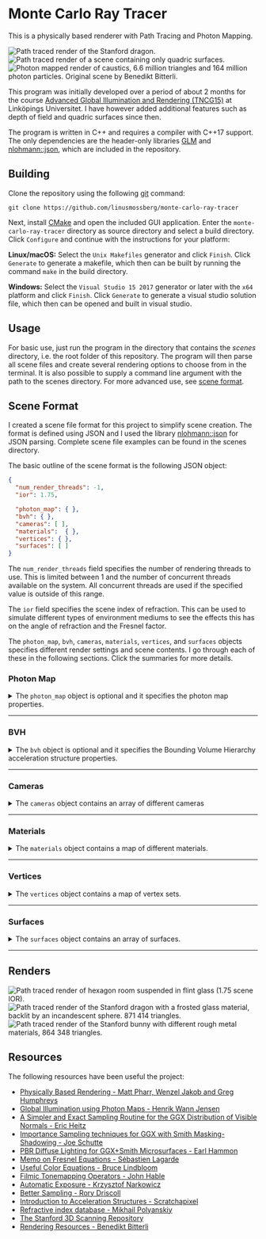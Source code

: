 # Monte Carlo Ray Tracer

This is a physically based renderer with Path Tracing and Photon Mapping.

<div about="renders/stanford_dragon.jpg">
  <img src="renders/stanford_dragon.jpg" alt="Path traced render of the Stanford dragon." title="Path traced render of the Stanford dragon." />
  <a rel="license" href="https://creativecommons.org/licenses/by/4.0/"></a>
</div>
<div about="renders/quadric.jpg">
  <img src="renders/quadric.jpg" alt="Path traced render of a scene containing only quadric surfaces." title="Path traced render of a scene containing only quadric surfaces" />
  <a rel="license" href="https://creativecommons.org/licenses/by/4.0/"></a>
</div>
<div about="renders/caustics.jpg">
  <img src="renders/caustics.jpg" alt="Photon mapped render of caustics, 6.6 million triangles and 164 million photon particles. Original scene by Benedikt Bitterli." title="Photon mapped render of caustics, 6.6 million triangles and 164 million photon particles. Original scene by Benedikt Bitterli." />
  <a rel="license" href="https://creativecommons.org/licenses/by/4.0/"></a>
</div>

This program was initially developed over a period of about 2 months for the course [Advanced Global Illumination and Rendering (TNCG15)](https://liu.se/studieinfo/kurs/tncg15) at Linköpings Universitet. I have however added additional features such as depth of field and quadric surfaces since then.

The program is written in C++ and requires a compiler with C++17 support. The only dependencies are the header-only libraries [GLM](https://glm.g-truc.net/) and [nlohmann::json](https://github.com/nlohmann/json), which are included in the repository. 

## Building
Clone the repository using the following [git](https://git-scm.com/) command:
```
git clone https://github.com/linusmossberg/monte-carlo-ray-tracer
```
Next, install [CMake](https://cmake.org/download/) and open the included GUI application. Enter the `monte-carlo-ray-tracer` directory as source directory and select a build directory. Click `Configure` and continue with the instructions for your platform:

**Linux/macOS:** Select the `Unix Makefiles` generator and click `Finish`. Click `Generate` to generate a makefile, which then can be built by running the command `make` in the build directory.

**Windows:** Select the `Visual Studio 15 2017` generator or later with the `x64` platform and click `Finish`. Click `Generate` to generate a visual studio solution file, which then can be opened and built in visual studio.

## Usage

For basic use, just run the program in the directory that contains the *scenes* directory, i.e. the root folder of this repository. The program will then parse all scene files and create several rendering options to choose from in the terminal. It is also possible to supply a command line argument with the path to the scenes directory. For more advanced use, see [scene format](#scene-format).

## Scene Format

I created a scene file format for this project to simplify scene creation. The format is defined using JSON and I used the library [nlohmann::json](https://github.com/nlohmann/json) for JSON parsing. Complete scene file examples can be found in the scenes directory.

The basic outline of the scene format is the following JSON object:

```json
{
  "num_render_threads": -1,
  "ior": 1.75,

  "photon_map": { },
  "bvh": { },
  "cameras": [ ],
  "materials":  { },
  "vertices": { },
  "surfaces": [ ]
}
```

The `num_render_threads` field specifies the number of rendering threads to use. This is limited between 1 and the number of concurrent threads available on the system. All concurrent threads are used if the specified value is outside of this range.

The `ior` field specifies the scene index of refraction. This can be used to simulate different types of environment mediums to see the effects this has on the angle of refraction and the Fresnel factor.

The `photon_map`, `bvh`, `cameras`, `materials`, `vertices`, and `surfaces` objects specifies different render settings and scene contents. I go through each of these in the following sections. Click the summaries for more details.

### Photon Map

<details><summary>The <code>photon_map</code> object is optional and it specifies the photon map properties.</summary><br>

Example:
```json
"photon_map": {
  "emissions": 1e6,
  "caustic_factor": 100.0,
  "k_nearest_photons": 50,
  "max_radius": 0.01,
  "max_caustic_radius": 0.005,
  "max_photons_per_octree_leaf": 190,
  "use_shadow_photons": false,
  "direct_visualization": false
}
```

The `emissions` field determines the base number of rays that should be emitted from light sources. More emissions will result in more spawned photons. 

The `caustic_factor` determines how many times more caustic photons should be generated relative to other photon types. 1 is the "natural" factor, but this results in blurry caustics since the caustic photon map is visualized directly.

The `k_nearest_photons` field specifies the number of nearest photons to search for and use in the radiance estimate each time a photon map is evaluated at a point. Larger values create better but less localized (blurrier) estimates since the search sphere is expanded to cover the target number of photons. The maximum radius of this search sphere is controlled with the `max_radius` field. This is useful to discard large parts of the search space and thereby increase performance. The global radiance evaluation is however delayed if the target number of photons doesn't fit in the search sphere to prevent bad estimates, so this should be set to a reasonable value. `max_caustic_radius` is the same but is used exclusively for caustic photons.

The `max_photons_per_octree_leaf` field affects both the octree search performance and memory usage of the application. I cover this more in the report and this value can probably be left at 190 in most cases.

The `use_shadow_photons` field specifies whether to use shadow photons. Shadow photons are used to determine if it's necessary to cast shadow rays or delay the global radiance evaluation in certain situations. This can improve performance and reduce artifacts in some scenes and do the opposite in other.

The `direct_visualization` field can be used to visualize the photon maps directly. Setting this to true will make the program evaluate the global radiance from all photon maps at the first diffuse reflection. An example of this is in the report.
</details>

___

### BVH

<details><summary>The <code>bvh</code> object is optional and it specifies the Bounding Volume Hierarchy acceleration structure properties.</summary><br>

Example:
```json
"bvh": {
    "type": "quaternary_sah",
    "bins_per_axis": 16
}
```

Normal naive scene intersection is used if this object is not specified. The `type` field specifies the hierarchy method to use when constructing the tree.

| `type`  | Method | 
| ------- | ------ | 
| `octree` | First creates an octree by iterative insertion of the primitive centroids, and then transforms this tree into a BVH by just transferring the octree node hierarchy and computing the bounding boxes. | 
| `binary_sah` | Creates a binary-tree BVH by recursively splitting the primitives into two groups. The split occurs along the axis with the largest primitive centroid extent, and the split position is determined by the Surface Area Heuristic (SAH). Binning is performed to reduce the number of evaluated split coordinates along the axis, and the number of bins is determined by the `bins_per_axis` field. | 
| `quaternary_sah` | Creates a quaternary-tree BVH by recursively splitting the primitives into the four groups that results in the lowest SAH-cost. This is similar to the binary version, but the split now occurs along two axes. The bins form a regular 2D grid and (`bins_per_axis`-1)<sup>2</sup> possible split coordinates are evaluated. |

I've also tried splitting along all three axes each recursion to create octonary-trees. This produces good results but there's not much of an improvement compared to the quaternary version and the construction time becomes much longer due to the dimensionality curse when using 3D bins.

`quaternary_sah` takes the longest to construct but tends to produce the best results. `octree` and `binary_sah` are faster to construct which is useful for quick renders. This is especially the case for the octree method, which surprisingly seems to be both faster to construct and create higher quality trees than the binary-tree SAH method.
</details>

___

### Cameras

<details><summary>The <code>cameras</code> object contains an array of different cameras</summary><br>

Example:
```json
"cameras": [
  {
    "focal_length": 23,
    "sensor_width": 35,
    "f_stop": 1.8,
    "eye": [ -2, 0, 0 ],
    "look_at": [ 13, -0.55, 0 ],
    "image": { 
      "width": 960, 
      "height": 720, 
      "exposure_compensation": -1, 
      "gain_compensation": 0.5 
    },
    "sqrtspp": 4,
    "savename": "c1b"
  },
  {
    "focal_length": 50,
    "sensor_width": 35,
    "f_stop": 5.6,
    "focus_distance": 3,
    "eye": [ -1, 0, 0 ],
    "forward": [ 1, 0, 0 ],
    "up": [ 0, 1, 0 ],
    "image": { 
      "width": 960, 
      "height": 540,
      "tonemapper": "ACES"
    },
    "sqrtspp": 1,
    "savename": "c2"
  }
]
```

The `focal_length` and `sensor_width` fields are defined in millimeters. A sensor width of 35mm (full frame) is most often useful since focal lengths normally are defined in terms of 35mm-equivalent focal lengths.

The `eye` field defines the position of the camera, and the `up` and `forward` fields defines the orientation vectors of the camera. The up and forward vectors can be replaced with the `look_at` field, which defines the coordinate that the camera should look at instead.

The `f_stop` and `focus_distance` fields defines the depth of field properties of the camera and are optional. The distance from the camera to the `look_at` coordinate is used as focus distance if this coordinate is specified and if no valid focus distance is specified.

The `sqrtspp` (Square-Rooted Samples Per Pixel) property defines the square-rooted number of ray paths that should be sampled from each pixel in the camera.

The `savename` property defines the name of the resulting saved image file. Images are saved in TGA format.

#### Image

The `image` object specifies the image properties of the camera. The `width` and `height` ´fields specifies the image resolution in pixels.

The `tonemapper` field specifies which tonemapper to use. The available ones are `Hable` ([filmic tonemapper by John Hable](http://filmicworlds.com/blog/filmic-tonemapping-operators/)) and `ACES` ([fitted by Stephen Hill](https://twitter.com/self_shadow)).

The program has histogram-based auto-exposure which centers the histogram around the 0.5 intensity level before applying tone mapping (corresponding to controlling the amount of light that reaches the film/sensor). This can be offset with the optional `exposure_compensation` field, which specifies the [exposure compensation](https://en.wikipedia.org/wiki/Exposure_compensation) in EV units (stops). 

The program also has a histogram-based auto-gain method which is applied after auto-exposure and tone-mapping, which instead tries to position the histogram of the resulting image to the right. This can similarly be offset with the optional `gain_compensation` field, which is also specified in EV units.

The reason for separating these steps is that the tone-mapping/camera response is non-linear, and as a result `exposure_compensation` mostly controls the camera response (contrast, dynamic range etc.) while `gain_compensation` controls the overall image intensity.
</details>

___

### Materials

<details><summary>The <code>materials</code> object contains a map of different materials.</summary><br>

Example:
```json
"materials": {
  "default": {
      "reflectance": 0.73,
      "roughness": 10.0
  },
  "iron": {
    "ior": "data/spectral-distributions/iron.csv"
  },
  "silver": {
    "specular_roughness": 0.06,
    "ior": {
      "real": [0.03122206, 0.02993163, 0.03752037],
      "imaginary": [4.52084303, 3.61703254, 2.59526494]
    }
  },
  "water": {
    "ior": 1.333,
    "transparency": 1.0
  },
  "crystal": {
    "ior": 2.0,
    "external_medium": "water",
    "transparency":  1.0,
    "transmittance": [ 0.5, 1.0, 0.9 ],
    "specular_roughness": 0.1
  },
  "one_sheet_hyperboloid": {
    "specular_reflectance": 0.5,
    "ior": 1.333,
    "reflectance": "#80B1D3"
  },
  "light": {
    "reflectance": 0.9,
    "emittance": [ 1000, 1000, 1000 ]
  },
  "horizon-light": {
    "emittance": { "illuminant": "D50", "scale": 1000 }
  }
}
```

The key string is used later when assigning a material to a surface. The material with the `default` key string is used for all surfaces that hasn't specified a material.

The material fields are:

| field                  | type        | default | interval    |
| ---------------------- | ----------- | ------- | ----------- |
| `reflectance`          | RGB         | 1       | [0, 1]      |
| `specular_reflectance` | RGB         | 1       | [0, 1]      |
| `transmittance`        | RGB         | 1       | [0, 1]      |
| `emittance`            | RGB         | 0       | [0, ∞)      |
| `roughness`            | scalar      | 0       | [0, ∞)      |
| `specular_roughness`   | scalar      | 0       | [0, 1]      |
| `transparency`         | scalar      | 0       | [0, 1]      |
| `perfect_mirror`       | bool        | false   | {f, t}      |
| `external_medium`      | string      | "scene" | keys        |
| `ior`                  | [IOR](#ior) | 0       | [IOR](#ior) |

These fields are all optional and any combination of fields can be used. A material can for example be a combination of diffusely reflecting, specularly reflecting, emissive, transmissive (specularly refracting) and rough. If set to true, the `perfect_mirror` field overrides most other fields to simulate a perfect mirror with infinite IOR.

The `reflectance`, `specular_reflectance` and `transmittance` fields specifies the amount of radiance that should be diffusely reflected and specularly reflected/transmitted for each RGB channel. This is a simplification since these are spectral properties that varies with wavelength and not by the resulting tristimulus values of the virtual camera, but this is computationally cheaper and simpler. These properties now take gamma-corrected values and linearizes them internally to make it easier to pick colors via color pickers.

The `emittance` field defines the radiant flux of each RGB channel in watts. This means that surfaces with different surface areas will emit the same amount of radiant energy if they are assigned the same emissive material. It's also possible to set this field to a [CIE standard illuminant](https://en.wikipedia.org/wiki/Standard_illuminant) by specifying an object with an `illuminant` and a `scale` field.

The `external_medium` field can be used to specify the key string of the material that the material is enclosed in. This is required to correctly render scenes with layered transmissive objects (eg. ice cubes with air bubbles in a glass of water). This field is only needed when a ray exits a transmissive object that is enclosed in another transmissive object, and is therefore not required for opaque materials or transmissive materials that only has the scene as external medium.

#### IOR

For dielectric materials such as glass and plastic, the `ior` field is specified as a scalar value in the range [1, ∞). If this value is less than 1, then the material will only produce diffuse reflections regardless of scene IOR. For conductive materials such as metals, the `ior` field is instead specified as a complex-valued IOR object with a `real` and an `imaginary` field specified as RGB vectors.

The `real` part is often called *n* and it represents the usual index of refraction that is also present in dielectrics, but the spectral dependence is now considered as well. The real part varies over the visible spectrum for dielectrics also (e.g. `[1.521, 1.525, 1.533]` for soda-lime glass), but refraction is difficult for spectrally varying IOR.

The `imaginary` part is often called *k* and it represents the absorption coefficient. The imaginary part is non-zero for conductives and zero for dielectrics, which means that conductives rapidly absorbs the transmitted radiance while dielectrics let it pass through.

Spectral distributions of these values are available at [refractiveindex.info](https://refractiveindex.info/). These spectral distributions can be reduced to linear RGB by integrating the product of the spectral distributions and each of the CIE color matching functions over the visible spectrum, and then converting the resulting XYZ tristimulus values to linear RGB. The program does this automatically if a path to a downloaded CSV file with spectral data is provided for the `ior` field, but I also wrote the following MATLAB script to get the RGB values directly:

```matlab
% Read CIE cmfs, http://cvrl.ioo.ucl.ac.uk/cmfs.htm
xyz_cmfs = readmatrix('ciexyz31_1.csv');
xyz_w = xyz_cmfs(:,1); xyz = xyz_cmfs(:,2:4);

% Read complex IOR spectral distribution for iron
data = readtable('Johnson.csv');
[~,index] = ismember("wl",data.wl); % Find start position of k data

n_sRGB = integrate(data(1:index-1, :), xyz, xyz_w);
k_sRGB = integrate(data(index+1:end, :), xyz, xyz_w);

fprintf('"real": [%.8f, %.8f, %.8f],\n', n_sRGB)
fprintf('"imaginary": [%.8f, %.8f, %.8f]\n', k_sRGB)

function sRGB = integrate(data, xyz, xyz_w)
    spd = str2double(data.n);
    spd_w = str2double(data.wl) * 1000; % micro- to nanometers;
    
    % Average duplicate wavelengths
    [spd_w, ~, idx] = unique(spd_w); spd = accumarray(idx, spd, [], @mean);

    % Interpolate to align the spectral data wavelengths with the CMF's
    spd_interp = interp1(spd_w, spd, xyz_w, 'pchip');

    % Integrate using Riemann sum
    XYZ = (xyz' * spd_interp)' / sum(xyz(:,2));

    % Convert to linear sRGB
    sRGB = xyz2rgb(XYZ, 'colorspace', 'linear-rgb', 'WhitePoint', 'e');
end
```

Note that I implicitly use a constant illuminant `I(λ)` and stepsize `Δλ`, which results in:

<pre><code>X = ∫(S(λ)x(λ)I(λ)dλ) / ∫(y(λ)I(λ)dλ) ≈
  ≈ Σ(S(λ)x(λ)I(λ)Δλ) / Σ(y(λ)I(λ)Δλ) =
  = (<del>I(λ)Δλ</del> · Σ(S(λ)x(λ))) / (<del>I(λ)Δλ</del> · Σ(y(λ))) =
  = Σ(S(λ)x(λ)) / Σ(y(λ))</code></pre>

and the same for `Y` and `Z`. The constant illuminant is also the reason why the equal energy white point is used for `xyz2rgb`. A few metal materials based on measured data are available in *scenes/metals.json*.

<div about="renders/metals.jpg">
  <img src="renders/metals.jpg" alt="Metals with complex IOR based on measured data. Au, Ag, Cu, Fe, Al, Hg, Ni, Pd." title="Metals with complex IOR based on measured data. Au, Ag, Cu, Fe, Al, Hg, Ni, Pd." />
  <a rel="license" href="https://creativecommons.org/licenses/by/4.0/"></a>
</div>

</details>

___

### Vertices

<details><summary>The <code>vertices</code> object contains a map of vertex sets.</summary><br>

Example:
```json
"vertices": {
  "light": [
    [ 8, 4.9, -2.5 ],
    [ 9, 4.9, -2.5 ],
    [ 9, 4.9, -1.5 ],
    [ 8, 4.9, -1.5 ]
  ],
  "crystal": [
    [ 8.28362, -5.0, -4.78046 ],
    [ 6.47867, -0.90516, -3.67389 ],
    [ 7.97071, -0.85108, -2.79588 ],
    [ 7.93553, -0.41379, -4.47145 ],
    [ 6.63966, 3.55331, -2.51368 ]
  ]
}
```

Each vertex set contains an array of vertices specified as xyz-coordinates. The vertex set key string is used later to specify which set of vertices to build the surface from when creating surfaces of `object` type.
</details>

___

### Surfaces

<details><summary>The <code>surfaces</code> object contains an array of surfaces.</summary><br>

Example:
```json
"surfaces": [
  {
    "type": "object",
    "smooth": true,
    "file": "data/stanford_dragon.obj"
  },
  {
    "type": "object",
    "material": "light",
    "vertex_set": "light",
    "triangles": [
      [ 0, 1, 2 ],
      [ 0, 2, 3 ]
    ]
  },
  {
    "type": "object",
    "material": "crystal",
    "vertex_set": "crystal",
    "triangles": [
      [ 0, 2, 1 ],
      [ 0, 3, 2 ],
      [ 0, 1, 3 ],
      [ 2, 4, 1 ],
      [ 1, 4, 3 ],
      [ 3, 4, 2 ]
    ]
  },
  {
    "type": "sphere",
    "origin": [ 9.25261, -3.70517, -0.58328 ],
    "radius": 1.15485
  },
  {
    "type": "triangle",
    "material":  "silver",
    "vertices": [ 
      [ 9, 4.9, -2.5 ],
      [ 9, 4.9, -1.5 ],
      [ 8, 4.9, -1.5 ]
    ]
  },
  {
    "type": "quadric",
    "material": "one_sheet_hyperboloid",
    "XX": -1, "YY": 1, "ZZ": 1, "R": -1,
    "bound_dimensions": [1.0, 0.2, 0.2],
    "origin": [0.3, 0.3, 0.125],
    "scale": 0.025,
    "orientation": { "axis": [1,0,0], "angle": 45 }
  }
]
```

Each surface has a `type` field which can be either `sphere`, `triangle`, `object` or `quadric`. All surfaces also has an optional `material` field, which specifies the material that the surface should use by material key string. The remaining fields are type specific.

#### Sphere
The sphere position is defined by the `origin` field, while the sphere radius is defined by the `radius` field.

#### Triangle
The triangle is simply defined by its vertices, which is defined by the 3 vertices in the vertex array `vertices` in xyz-coordinates. The order of the vertices defines the normal direction.

#### Object
The object surface type defines a triangle mesh object that consists of multiple triangles. The `vertex_set` field can be used to specify the key string of the vertex set to pull vertices from, and the `triangles` field then specifies the array of triangles of the object. Each triangle of the array consists of 3 indices that references the corresponding vertex index in the vertex set. Alternatively, the `file` field can be used to specify a path to an OBJ-file to load instead. The path should be relative to the scenes directory. 

The program uses normal interpolation for smooth shading if the `smooth` field is set to true. This will either compute area-weighted vertex normals or use the vertex normals from the OBJ file if they exist.

#### Quadric
A quadric surface consists of all points (x,y,z) that satisfies the quadric equation<sup>1</sup>:

<p align="center"><img  src="renders/quadric_eq.svg" height="20" /></p>

where A, B, C etc. are real constants. A sphere with radius 1 can for example be defined by:

<p align="center"><img  src="renders/sphere_eq.svg" height="20" /></p>

with constants J=-1, A=E=H=1 and the rest 0. This is achieved in the program by specifying the following fields for a quadric surface:
```json
"XX": 1, "YY": 1, "ZZ": 1, "R": -1,
```
Instead of the usual constant names, I've opted for more descriptive field names that correspond to the expression that the field value is multiplied with in the quadric equation. The `R` field corresponds to J in the quadric equation, i.e. the scalar constant added at the end. The value of unspecified constants are set to 0.

The `bound_dimensions` field specifies the dimensions of the axis-aligned bounding box that the quadric surface is confined to.

The `origin`, `scale` and `orientation` fields are optional and they are used to transform the quadric surface. The `axis` field of the `orientation` object specifies the vector that the surface should be rotated about `angle` degrees (curl right hand rule).

Quadric surfaces currently do not support emissive materials (the emissive part is simply ignored).

___
<sup>1</sup> The usual quadric equation looks slightly different when it's derived from the quadric matrix representation *p<sup>T</sup>Qp* since this results in some constants being doubled. The program uses this representation internally, but I've eliminated this in the scene format since it's easier to not have to think about whether or not some constants will be doubled when creating a surface.
</details>

___

## Renders
<div about="renders/hexagon-room-flint-glass.jpg">
  <img src="renders/hexagon-room-flint-glass.jpg" alt="Path traced render of hexagon room suspended in flint glass (1.75 scene IOR)." title="Path traced render of hexagon room suspended in flint glass (1.75 scene IOR)." />
  <a rel="license" href="https://creativecommons.org/licenses/by/4.0/"></a>
</div>
<div about="renders/stanford_dragon_frosted_2.jpg">
  <img src="renders/stanford_dragon_frosted_2.jpg" alt="Path traced render of the Stanford dragon with a frosted glass material, backlit by an incandescent sphere. 871 414 triangles." title="Path traced render of the Stanford dragon with a frosted glass material, backlit by an incandescent sphere. 871 414 triangles." />
  <a rel="license" href="https://creativecommons.org/licenses/by/4.0/"></a>
</div>
<div about="renders/metal_bunnies.jpg">
  <img src="renders/metal_bunnies.jpg" alt="Path traced render of the Stanford bunny with different rough metal materials, 864 348 triangles." title="Path traced render of the Stanford bunny with different rough metal materials, 864 348 triangles." />
  <a rel="license" href="https://creativecommons.org/licenses/by/4.0/"></a>
</div>

## Resources

The following resources have been useful the project:
* [Physically Based Rendering - Matt Pharr, Wenzel Jakob and Greg Humphreys](http://www.pbr-book.org/)
* [Global Illumination using Photon Maps - Henrik Wann Jensen](http://graphics.stanford.edu/~henrik/papers/ewr7/ewr7.html)
* [A Simpler and Exact Sampling Routine for the GGX Distribution of Visible Normals - Eric Heitz](https://hal.archives-ouvertes.fr/hal-01509746/document)
* [Importance Sampling techniques for GGX with Smith Masking-Shadowing - Joe Schutte](https://schuttejoe.github.io/post/ggximportancesamplingpart2/)
* [PBR Diffuse Lighting for GGX+Smith Microsurfaces - Earl Hammon](https://twvideo01.ubm-us.net/o1/vault/gdc2017/Presentations/Hammon_Earl_PBR_Diffuse_Lighting.pdf)
* [Memo on Fresnel Equations - Sébastien Lagarde](https://seblagarde.wordpress.com/2013/04/29/memo-on-fresnel-equations/)
* [Useful Color Equations - Bruce Lindbloom](http://www.brucelindbloom.com/)
* [Filmic Tonemapping Operators - John Hable](http://filmicworlds.com/blog/filmic-tonemapping-operators/)
* [Automatic Exposure - Krzysztof Narkowicz](https://knarkowicz.wordpress.com/2016/01/09/automatic-exposure/)
* [Better Sampling - Rory Driscoll](http://www.rorydriscoll.com/2009/01/07/better-sampling/)
* [Introduction to Acceleration Structures - Scratchapixel](https://www.scratchapixel.com/lessons/advanced-rendering/introduction-acceleration-structure/bounding-volume-hierarchy-BVH-part1)
* [Refractive index database - Mikhail Polyanskiy](https://refractiveindex.info/)
* [The Stanford 3D Scanning Repository](http://graphics.stanford.edu/data/3Dscanrep/)
* [Rendering Resources - Benedikt Bitterli](https://benedikt-bitterli.me/resources/)